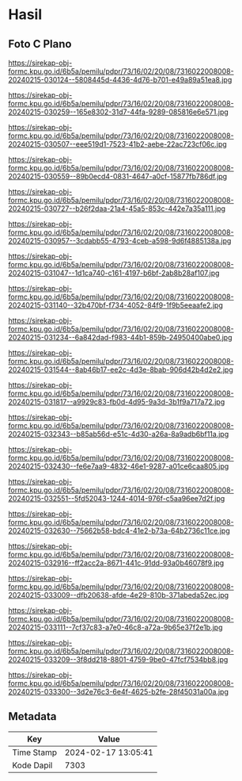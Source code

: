 # Hasil

## Foto C Plano

https://sirekap-obj-formc.kpu.go.id/6b5a/pemilu/pdpr/73/16/02/20/08/7316022008008-20240215-030124--5808445d-4436-4d76-b701-e49a89a51ea8.jpg

https://sirekap-obj-formc.kpu.go.id/6b5a/pemilu/pdpr/73/16/02/20/08/7316022008008-20240215-030259--165e8302-31d7-44fa-9289-085816e6e571.jpg

https://sirekap-obj-formc.kpu.go.id/6b5a/pemilu/pdpr/73/16/02/20/08/7316022008008-20240215-030507--eee519d1-7523-41b2-aebe-22ac723cf06c.jpg

https://sirekap-obj-formc.kpu.go.id/6b5a/pemilu/pdpr/73/16/02/20/08/7316022008008-20240215-030559--89b0ecd4-0831-4647-a0cf-15877fb786df.jpg

https://sirekap-obj-formc.kpu.go.id/6b5a/pemilu/pdpr/73/16/02/20/08/7316022008008-20240215-030727--b26f2daa-21a4-45a5-853c-442e7a35a111.jpg

https://sirekap-obj-formc.kpu.go.id/6b5a/pemilu/pdpr/73/16/02/20/08/7316022008008-20240215-030957--3cdabb55-4793-4ceb-a598-9d6f4885138a.jpg

https://sirekap-obj-formc.kpu.go.id/6b5a/pemilu/pdpr/73/16/02/20/08/7316022008008-20240215-031047--1d1ca740-c161-4197-b6bf-2ab8b28af107.jpg

https://sirekap-obj-formc.kpu.go.id/6b5a/pemilu/pdpr/73/16/02/20/08/7316022008008-20240215-031140--32b470bf-f734-4052-84f9-1f9b5eeaafe2.jpg

https://sirekap-obj-formc.kpu.go.id/6b5a/pemilu/pdpr/73/16/02/20/08/7316022008008-20240215-031234--6a842dad-f983-44b1-859b-24950400abe0.jpg

https://sirekap-obj-formc.kpu.go.id/6b5a/pemilu/pdpr/73/16/02/20/08/7316022008008-20240215-031544--8ab46b17-ee2c-4d3e-8bab-906d42b4d2e2.jpg

https://sirekap-obj-formc.kpu.go.id/6b5a/pemilu/pdpr/73/16/02/20/08/7316022008008-20240215-031817--a9929c83-fb0d-4d95-9a3d-3b1f9a717a72.jpg

https://sirekap-obj-formc.kpu.go.id/6b5a/pemilu/pdpr/73/16/02/20/08/7316022008008-20240215-032343--b85ab56d-e51c-4d30-a26a-8a9adb6bf11a.jpg

https://sirekap-obj-formc.kpu.go.id/6b5a/pemilu/pdpr/73/16/02/20/08/7316022008008-20240215-032430--fe6e7aa9-4832-46e1-9287-a01ce6caa805.jpg

https://sirekap-obj-formc.kpu.go.id/6b5a/pemilu/pdpr/73/16/02/20/08/7316022008008-20240215-032551--5fd52043-1244-4014-976f-c5aa96ee7d2f.jpg

https://sirekap-obj-formc.kpu.go.id/6b5a/pemilu/pdpr/73/16/02/20/08/7316022008008-20240215-032630--75662b58-bdc4-41e2-b73a-64b2736c11ce.jpg

https://sirekap-obj-formc.kpu.go.id/6b5a/pemilu/pdpr/73/16/02/20/08/7316022008008-20240215-032916--ff2acc2a-8671-441c-91dd-93a0b46078f9.jpg

https://sirekap-obj-formc.kpu.go.id/6b5a/pemilu/pdpr/73/16/02/20/08/7316022008008-20240215-033009--dfb20638-afde-4e29-810b-371abeda52ec.jpg

https://sirekap-obj-formc.kpu.go.id/6b5a/pemilu/pdpr/73/16/02/20/08/7316022008008-20240215-033111--7cf37c83-a7e0-46c8-a72a-9b65e37f2e1b.jpg

https://sirekap-obj-formc.kpu.go.id/6b5a/pemilu/pdpr/73/16/02/20/08/7316022008008-20240215-033209--3f8dd218-8801-4759-9be0-47fcf7534bb8.jpg

https://sirekap-obj-formc.kpu.go.id/6b5a/pemilu/pdpr/73/16/02/20/08/7316022008008-20240215-033300--3d2e76c3-6e4f-4625-b2fe-28f45031a00a.jpg


## Metadata

| Key        | Value               |
| ---------- | ------------------- |
| Time Stamp | 2024-02-17 13:05:41 |
| Kode Dapil | 7303                |



